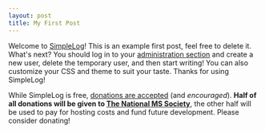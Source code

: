 ```yaml
---
layout: post
title: My First Post
---
```

Welcome to <a href="http://simplelog.net" title="SimpleLog">SimpleLog</a>! This is an example first post, feel free to delete it. What's next? You should log in to your <a href="/admin" title="Admin section">administration section</a> and create a new user, delete the temporary user, and then start writing! You can also customize your CSS and theme to suit your taste. Thanks for using SimpleLog!</p><p>While SimpleLog is free, <a href="http://simplelog.net/donate" title="Donate">donations are accepted</a> (and <i>encouraged</i>). <b>Half of all donations will be given to <a href="http://nationalmssociety.org" title="The National MS Society">The National MS Society</a></b>, the other half will be used to pay for hosting costs and fund future development. Please consider donating!